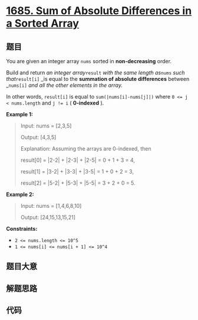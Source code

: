 # [1685. Sum of Absolute Differences in a Sorted Array](https://leetcode.com/problems/sum-of-absolute-differences-in-a-sorted-array/)

## 题目

You are given an integer array `nums` sorted in **non-decreasing** order.

Build and return _an integer array_`result` _with the same length as_`nums`
_such that_`result[i]` _is equal to the **summation of absolute differences**
between _`nums[i]` _and all the other elements in the array._

In other words, `result[i]` is equal to `sum(|nums[i]-nums[j]|)` where `0 <= j
< nums.length` and `j != i` ( **0-indexed** ).

**Example 1:**

> Input: nums = [2,3,5]
>
> Output: [4,3,5]
>
> Explanation: Assuming the arrays are 0-indexed, then
>
> result[0] = |2-2| + |2-3| + |2-5| = 0 + 1 + 3 = 4,
>
> result[1] = |3-2| + |3-3| + |3-5| = 1 + 0 + 2 = 3,
>
> result[2] = |5-2| + |5-3| + |5-5| = 3 + 2 + 0 = 5.

**Example 2:**

> Input: nums = [1,4,6,8,10]
>
> Output: [24,15,13,15,21]

**Constraints:**

- `2 <= nums.length <= 10^5`
- `1 <= nums[i] <= nums[i + 1] <= 10^4`

## 题目大意

## 解题思路

## 代码

```javascript

```
